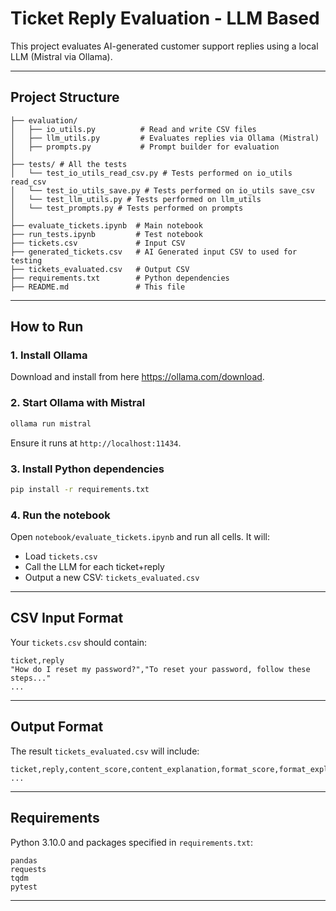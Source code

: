 # Ticket Reply Evaluation - LLM Based

This project evaluates AI-generated customer support replies using a local LLM (Mistral via Ollama).

---

## Project Structure

```
├── evaluation/
│   ├── io_utils.py          # Read and write CSV files
│   ├── llm_utils.py         # Evaluates replies via Ollama (Mistral)
│   ├── prompts.py           # Prompt builder for evaluation
│
├── tests/ # All the tests
│   └── test_io_utils_read_csv.py # Tests performed on io_utils read_csv
│   └── test_io_utils_save.py # Tests performed on io_utils save_csv
│   └── test_llm_utils.py # Tests performed on llm_utils
│   └── test_prompts.py # Tests performed on prompts
│
├── evaluate_tickets.ipynb  # Main notebook
├── run_tests.ipynb         # Test notebook
├── tickets.csv             # Input CSV
├── generated_tickets.csv   # AI Generated input CSV to used for testing
├── tickets_evaluated.csv   # Output CSV
├── requirements.txt        # Python dependencies
├── README.md               # This file
```

---

## How to Run

### 1. Install Ollama

Download and install from here https://ollama.com/download.

### 2. Start Ollama with Mistral
```bash
ollama run mistral
```

Ensure it runs at `http://localhost:11434`.

### 3. Install Python dependencies
```bash
pip install -r requirements.txt
```

### 4. Run the notebook
Open `notebook/evaluate_tickets.ipynb` and run all cells. It will:
- Load `tickets.csv`
- Call the LLM for each ticket+reply
- Output a new CSV: `tickets_evaluated.csv`

---

## CSV Input Format

Your `tickets.csv` should contain:
```csv
ticket,reply
"How do I reset my password?","To reset your password, follow these steps..."
...
```

---

## Output Format

The result `tickets_evaluated.csv` will include:
```csv
ticket,reply,content_score,content_explanation,format_score,format_explanation
...
```

---

## Requirements

Python 3.10.0 and packages specified in `requirements.txt`:
```
pandas
requests
tqdm
pytest
```

---
